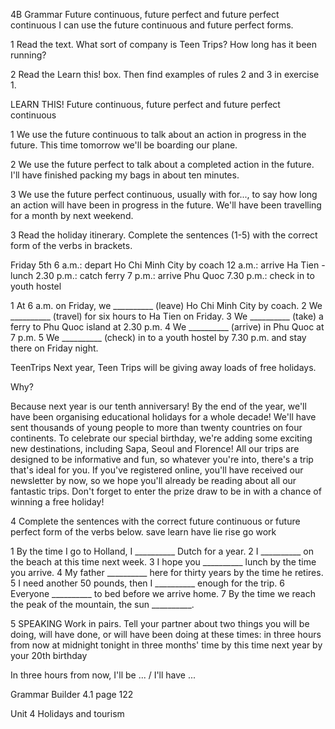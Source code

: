 4B Grammar
Future continuous, future perfect and future perfect continuous
I can use the future continuous and future perfect forms.

1 Read the text. What sort of company is Teen Trips? How long has it been running?

2 Read the Learn this! box. Then find examples of rules 2 and 3 in exercise 1.

LEARN THIS! Future continuous, future perfect and future perfect continuous

1 We use the future continuous to talk about an action in progress in the future.
   This time tomorrow we'll be boarding our plane.

2 We use the future perfect to talk about a completed action in the future.
   I'll have finished packing my bags in about ten minutes.

3 We use the future perfect continuous, usually with for..., to say how long an action will have been in progress in the future.
   We'll have been travelling for a month by next weekend.

3 Read the holiday itinerary. Complete the sentences (1-5) with the correct form of the verbs in brackets.

Friday 5th
6 a.m.: depart Ho Chi Minh City by coach
12 a.m.: arrive Ha Tien - lunch
2.30 p.m.: catch ferry
7 p.m.: arrive Phu Quoc
7.30 p.m.: check in to youth hostel

1 At 6 a.m. on Friday, we __________ (leave) Ho Chi Minh City by coach.
2 We __________ (travel) for six hours to Ha Tien on Friday.
3 We __________ (take) a ferry to Phu Quoc island at 2.30 p.m.
4 We __________ (arrive) in Phu Quoc at 7 p.m.
5 We __________ (check) in to a youth hostel by 7.30 p.m. and stay there on Friday night.

TeenTrips
Next year, Teen Trips will be giving away loads of free holidays.

Why?

Because next year is our tenth anniversary! By the end of the year, we'll have been organising educational holidays for a whole decade! We'll have sent thousands of young people to more than twenty countries on four continents. To celebrate our special birthday, we're adding some exciting new destinations, including Sapa, Seoul and Florence! All our trips are designed to be informative and fun, so whatever you're into, there's a trip that's ideal for you. If you've registered online, you'll have received our newsletter by now, so we hope you'll already be reading about all our fantastic trips. Don't forget to enter the prize draw to be in with a chance of winning a free holiday!

4 Complete the sentences with the correct future continuous or future perfect form of the verbs below.
save   learn   have   lie   rise   go   work

1 By the time I go to Holland, I __________ Dutch for a year.
2 I __________ on the beach at this time next week.
3 I hope you __________ lunch by the time you arrive.
4 My father __________ here for thirty years by the time he retires.
5 I need another 50 pounds, then I __________ enough for the trip.
6 Everyone __________ to bed before we arrive home.
7 By the time we reach the peak of the mountain, the sun __________.

5 SPEAKING Work in pairs. Tell your partner about two things you will be doing, will have done, or will have been doing at these times:
in three hours from now   at midnight tonight
in three months' time   by this time next year
by your 20th birthday

In three hours from now, I'll be ... / I'll have ...

Grammar Builder 4.1 page 122

Unit 4 Holidays and tourism